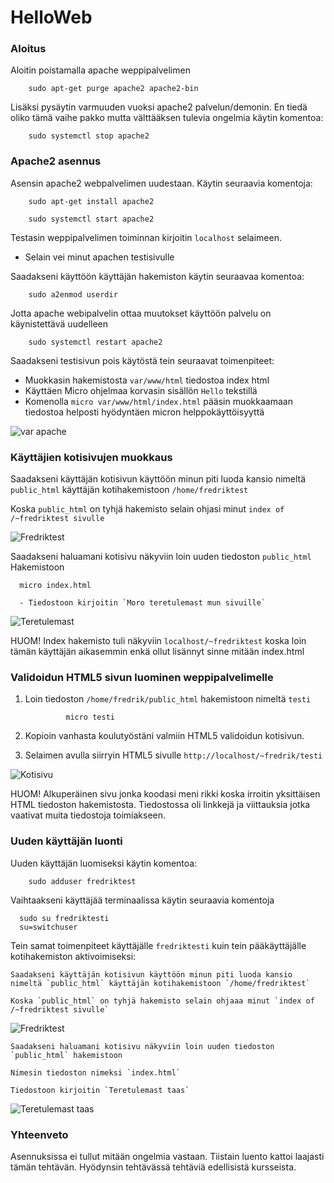 # HelloWeb

### Aloitus

Aloitin poistamalla apache weppipalvelimen

        sudo apt-get purge apache2 apache2-bin
        
Lisäksi pysäytin varmuuden vuoksi apache2 palvelun/demonin. En tiedä oliko tämä vaihe pakko mutta välttääksen tulevia ongelmia käytin komentoa:

        sudo systemctl stop apache2
        
### Apache2 asennus

Asensin apache2 webpalvelimen uudestaan. Käytin seuraavia komentoja:
  
        sudo apt-get install apache2
              
        sudo systemctl start apache2
        
Testasin weppipalvelimen toiminnan kirjoitin `localhost` selaimeen.
-  Selain vei minut apachen testisivulle
        
Saadakseni käyttöön käyttäjän hakemiston käytin seuraavaa komentoa:

        sudo a2enmod userdir

Jotta apache webipalvelin ottaa muutokset käyttöön palvelu on käynistettävä uudelleen

        sudo systemctl restart apache2
        
Saadakseni testisivun pois käytöstä tein seuraavat toimenpiteet:              

- Muokkasin hakemistosta `var/www/html` tiedostoa index html
- Käyttäen Micro ohjelmaa korvasin sisällön `Hello` tekstillä
- Komenolla `micro var/www/html/index.html` pääsin muokkaamaan tiedostoa helposti hyödyntäen micron helppokäyttöisyyttä

![var apache](https://user-images.githubusercontent.com/122887178/215842158-847200dc-0011-4f5e-b75a-4e342b560b8c.jpg)

### Käyttäjien kotisivujen muokkaus

Saadakseni käyttäjän kotisivun käyttöön minun piti luoda kansio nimeltä `public_html` käyttäjän kotihakemistoon `/home/fredriktest`



Koska `public_html` on tyhjä hakemisto selain ohjasi minut `index of /~fredriktest sivulle`

![Fredriktest](https://user-images.githubusercontent.com/122887178/215848818-c2824287-9f2d-4ed9-8b52-f37b6ee24e36.jpg)

Saadakseni haluamani kotisivu näkyviin loin uuden tiedoston `public_html` Hakemistoon

      micro index.html
      
      - Tiedostoon kirjoitin `Moro teretulemast mun sivuille`


![Teretulemast](https://user-images.githubusercontent.com/122887178/215849350-54b4d932-5cd1-4952-be96-c4a52599138c.jpg)

HUOM! Index hakemisto tuli näkyviin `localhost/~fredriktest` koska loin tämän käyttäjän aikasemmin enkä ollut lisännyt sinne mitään index.html

### Validoidun HTML5 sivun luominen weppipalvelimelle

1. Loin tiedoston `/home/fredrik/public_html` hakemistoon nimeltä `testi`

                micro testi
                
2. Kopioin vanhasta koulutyöstäni valmiin HTML5 validoidun kotisivun. 
3. Selaimen avulla siirryin HTML5 sivulle `http://localhost/~fredrik/testi`

![Kotisivu](https://user-images.githubusercontent.com/122887178/215851216-42748896-86f2-4856-8ee7-d485d3fa5f67.jpg)

HUOM! Alkuperäinen sivu jonka koodasi meni rikki koska irroitin yksittäisen HTML tiedoston hakemistosta. Tiedostossa oli linkkejä ja viittauksia jotka vaativat muita tiedostoja toimiakseen.


### Uuden käyttäjän luonti

Uuden käyttäjän luomiseksi käytin komentoa:

        sudo adduser fredriktest
        
Vaihtaakseni käyttäjää terminaalissa käytin seuraavia komentoja

      sudo su fredriktesti
      su=switchuser
        
Tein samat toimenpiteet käyttäjälle `fredriktesti` kuin tein pääkäyttäjälle kotihakemiston aktivoimiseksi:

    Saadakseni käyttäjän kotisivun käyttöön minun piti luoda kansio nimeltä `public_html` käyttäjän kotihakemistoon `/home/fredriktest`

    Koska `public_html` on tyhjä hakemisto selain ohjaaa minut `index of /~fredriktest sivulle`

  ![Fredriktest](https://user-images.githubusercontent.com/122887178/215848818-c2824287-9f2d-4ed9-8b52-f37b6ee24e36.jpg)

    Saadakseni haluamani kotisivu näkyviin loin uuden tiedoston `public_html` hakemistoon
    
    Nimesin tiedoston nimeksi `index.html`
    
    Tiedostoon kirjoitin `Teretulemast taas`
    
  ![Teretulemast taas](https://user-images.githubusercontent.com/122887178/215852885-e97d4d7a-8a1f-450a-aca8-86cdbc6face1.jpg)
  
  ### Yhteenveto
  
  Asennuksissa ei tullut mitään ongelmia vastaan. Tiistain luento kattoi laajasti tämän tehtävän.
  Hyödynsin tehtävässä tehtäviä edellisistä kursseista.


    
    


                              




